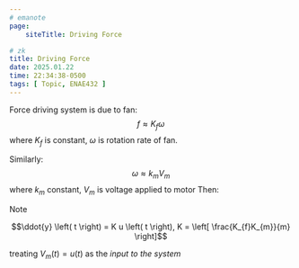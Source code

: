 ```yaml
---
# emanote
page:
    siteTitle: Driving Force

# zk
title: Driving Force
date: 2025.01.22
time: 22:34:38-0500
tags: [ Topic, ENAE432 ]
---
```


Force driving system is due to fan:
$$f \approx K_{f} \omega$$ where $K_{f}$ is constant, $\omega$ is rotation rate of fan.

Similarly:
$$\omega \approx k_{m} V_{m}$$
where $k_{m}$ constant, $V_{m}$ is voltage applied to motor
Then:

> [!NOTE]
> $$\ddot{y} \left( t \right) = K u \left( t \right), K = \left[ \frac{K_{f}K_{m}}{m} \right]$$

treating $V_{m}\left(t\right) = u\left(t\right)$ as the *input to the system*
